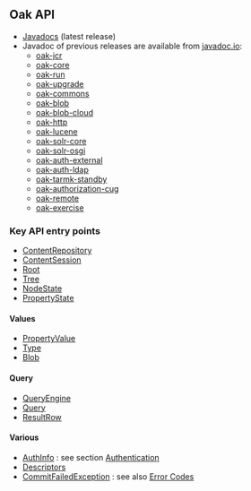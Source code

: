 <!--
   Licensed to the Apache Software Foundation (ASF) under one or more
   contributor license agreements.  See the NOTICE file distributed with
   this work for additional information regarding copyright ownership.
   The ASF licenses this file to You under the Apache License, Version 2.0
   (the "License"); you may not use this file except in compliance with
   the License.  You may obtain a copy of the License at

       http://www.apache.org/licenses/LICENSE-2.0

   Unless required by applicable law or agreed to in writing, software
   distributed under the License is distributed on an "AS IS" BASIS,
   WITHOUT WARRANTIES OR CONDITIONS OF ANY KIND, either express or implied.
   See the License for the specific language governing permissions and
   limitations under the License.
  -->

Oak API
--------------------------------------------------------------------------------


- [Javadocs](../apidocs/) (latest release)
- Javadoc of previous releases are available from [javadoc.io](http://www.javadoc.io/): 
    - [oak-jcr](http://www.javadoc.io/doc/org.apache.jackrabbit/oak-jcr/)
    - [oak-core](http://www.javadoc.io/doc/org.apache.jackrabbit/oak-core/)
    - [oak-run](http://www.javadoc.io/doc/org.apache.jackrabbit/oak-run/)
    - [oak-upgrade](http://www.javadoc.io/doc/org.apache.jackrabbit/oak-upgrade/)
    - [oak-commons](http://www.javadoc.io/doc/org.apache.jackrabbit/oak-commons/)
    - [oak-blob](http://www.javadoc.io/doc/org.apache.jackrabbit/oak-blob/)
    - [oak-blob-cloud](http://www.javadoc.io/doc/org.apache.jackrabbit/oak-blob-cloud/)
    - [oak-http](http://www.javadoc.io/doc/org.apache.jackrabbit/oak-http/)
    - [oak-lucene](http://www.javadoc.io/doc/org.apache.jackrabbit/oak-lucene/)
    - [oak-solr-core](http://www.javadoc.io/doc/org.apache.jackrabbit/oak-solr-core/)
    - [oak-solr-osgi](http://www.javadoc.io/doc/org.apache.jackrabbit/oak-solr-osgi/)
    - [oak-auth-external](http://www.javadoc.io/doc/org.apache.jackrabbit/oak-auth-external/)
    - [oak-auth-ldap](http://www.javadoc.io/doc/org.apache.jackrabbit/oak-auth-ldap/)
    - [oak-tarmk-standby](http://www.javadoc.io/doc/org.apache.jackrabbit/oak-tarmk-standby/)
    - [oak-authorization-cug](http://www.javadoc.io/doc/org.apache.jackrabbit/oak-authorization-cug/)
    - [oak-remote](http://www.javadoc.io/doc/org.apache.jackrabbit/oak-remote/)
    - [oak-exercise](http://www.javadoc.io/doc/org.apache.jackrabbit/oak-exercise/)

### Key API entry points
- [ContentRepository]
- [ContentSession]
- [Root]
- [Tree]
- [NodeState]
- [PropertyState]

#### Values
- [PropertyValue]
- [Type]
- [Blob]

#### Query
- [QueryEngine]
- [Query]
- [ResultRow]

#### Various
- [AuthInfo] : see section [Authentication](../security/authentication.html)
- [Descriptors]
- [CommitFailedException] : see also [Error Codes](error_codes.html)


<!-- hidden references -->
[ContentRepository]: /oak/docs/apidocs/org/apache/jackrabbit/oak/api/ContentRepository.html
[ContentSession]: /oak/docs/apidocs/org/apache/jackrabbit/oak/api/ContentSession.html
[Root]: /oak/docs/apidocs/org/apache/jackrabbit/oak/api/Root.html
[Tree]: /oak/docs/apidocs/org/apache/jackrabbit/oak/api/Tree.html
[PropertyState]: /oak/docs/apidocs/org/apache/jackrabbit/oak/api/PropertyState.html
[NodeState]: /oak/docs/apidocs/org/apache/jackrabbit/oak/api/NodeState.html
[PropertyValue]: /oak/docs/apidocs/org/apache/jackrabbit/oak/api/PropertyValue.html
[Type]: /oak/docs/apidocs/org/apache/jackrabbit/oak/api/Type.html
[Blob]: /oak/docs/apidocs/org/apache/jackrabbit/oak/api/Blob.html
[QueryEngine]: /oak/docs/apidocs/org/apache/jackrabbit/oak/api/QueryEngine.html
[Query]: /oak/docs/apidocs/org/apache/jackrabbit/oak/api/Query.html
[ResultRow]: /oak/docs/apidocs/org/apache/jackrabbit/oak/api/ResultRow.html
[AuthInfo]: /oak/docs/apidocs/org/apache/jackrabbit/oak/api/AuthInfo.html
[Descriptors]: /oak/docs/apidocs/org/apache/jackrabbit/oak/api/Descriptors.html
[CommitFailedException]: /oak/docs/apidocs/org/apache/jackrabbit/oak/api/CommitFailedException.html
